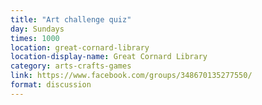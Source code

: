 ```yaml
---
title: "Art challenge quiz"
day: Sundays
times: 1000
location: great-cornard-library
location-display-name: Great Cornard Library
category: arts-crafts-games
link: https://www.facebook.com/groups/348670135277550/
format: discussion
---
```

